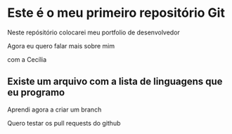 # Este é o meu primeiro repositório Git

Neste repósitório colocarei meu portfolio de desenvolvedor

Agora eu quero falar mais sobre mim

com a Cecília 

## Existe um arquivo com a lista de linguagens que eu programo 

Aprendi agora a criar um branch

Quero testar os pull requests do github